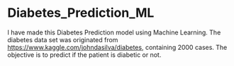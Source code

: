 # Diabetes_Prediction_ML
I have made this Diabetes Prediction model using Machine Learning. The  diabetes  data  set  was  originated  from https://www.kaggle.com/johndasilva/diabetes, containing 2000 cases. The objective is to predict if the patient is diabetic or not.
